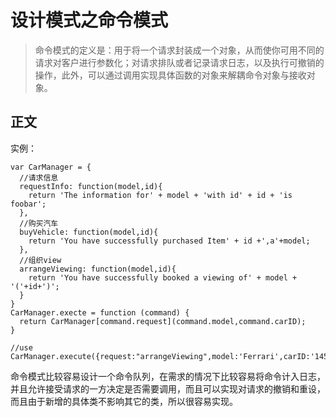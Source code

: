 # 设计模式之命令模式

> 命令模式的定义是：用于将一个请求封装成一个对象，从而使你可用不同的请求对客户进行参数化；对请求排队或者记录请求日志，以及执行可撤销的操作，此外，可以通过调用实现具体函数的对象来解耦命令对象与接收对象。

## 正文
实例：
```
var CarManager = {
  //请求信息
  requestInfo: function(model,id){
    return 'The information for' + model + 'with id' + id + 'is foobar';
  },
  //购买汽车
  buyVehicle: function(model,id){
    return 'You have successfully purchased Item' + id +',a'+model;
  },
  //组织view
  arrangeViewing: function(model,id){
    return 'You have successfully booked a viewing of' + model + '('+id+')';
  }
}
CarManager.execte = function (command) {
  return CarManager[command.request](command.model,command.carID);
}

//use
CarManager.execute({request:"arrangeViewing",model:'Ferrari',carID:'145532'});
```
命令模式比较容易设计一个命令队列，在需求的情况下比较容易将命令计入日志，并且允许接受请求的一方决定是否需要调用，而且可以实现对请求的撤销和重设，而且由于新增的具体类不影响其它的类，所以很容易实现。
